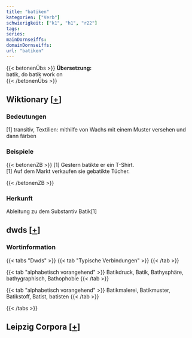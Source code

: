 ```yaml
---
title: "batiken"
kategorien: ["Verb"]
schwierigkeit: ["k1", "h1", "r22"]
tags:
series:
mainDornseiffs:
domainDornseiffs:
url: "batiken"
---
```


{{< betonenÜbs >}}
**Übersetzung:**  
batik, do batik work on  
{{< /betonenÜbs >}}

## Wiktionary [[+](https://de.wiktionary.org/wiki/batiken)]

### Bedeutungen
[1] transitiv, Textilien: mithilfe von Wachs mit einem Muster versehen und dann färben  

### Beispiele
{{< betonenZB >}}
[1] Gestern batikte er ein T-Shirt.  
[1] Auf dem Markt verkaufen sie gebatikte Tücher.  

{{< /betonenZB >}}
### Herkunft
Ableitung zu dem Substantiv Batik[1]  



## dwds [[+](https://www.dwds.de/wb/batiken)]

### Wortinformation
{{< tabs "Dwds" >}}
{{< tab "Typische Verbindungen" >}}
{{< /tab >}}

{{< tab "alphabetisch vorangehend" >}}
Batikdruck, Batik, Bathysphäre, bathygraphisch, Bathophobie
{{< /tab >}}

{{< tab "alphabetisch vorangehend" >}}
Batikmalerei, Batikmuster, Batikstoff, Batist, batisten
{{< /tab >}}

{{< /tabs >}}

## Leipzig Corpora [[+](https://corpora.uni-leipzig.de/en/res?word=batiken&corpusId=deu_newscrawl-public_2018)]

